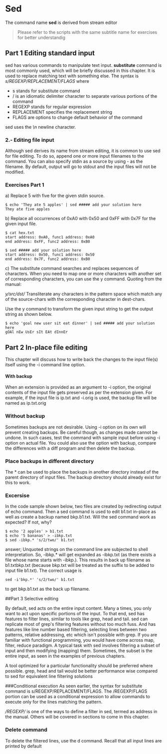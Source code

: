 # Sed

The command name **sed** is derived from stream editor

> Please refer to the scripts with the same subtitle name for exercises for better understandig

## Part 1 Editing standard input

sed has various commands to manipulate text input. **substitute** command is most commonly used, which will be briefly discussed in this chapter. It is used to replace matching text with something else. The syntax is *s/REGEXP/REPLACEMENT/FLAGS* where

- s stands for substitute command
- / is an idiomatic delimiter character to separate various portions of the command
- REGEXP stands for regular expression
- REPLACEMENT specifies the replacement string
- FLAGS are options to change default behavior of the command

sed uses the *\n* newline character. 


### 2.- Editing file input 

Although sed derives its name from stream editing, it is common to use sed for file editing. To do so, append one or more input filenames to the command. You can also specify stdin as a source by using - as the filename. By default, output will go to stdout and the input files will not be modified. 

### Exercises Part 1

a) Replace 5 with five for the given stdin source.

```shell
$ echo 'They ate 5 apples' | sed ##### add your solution here
They ate five apples
```



b) Replace all occurrences of 0xA0 with 0x50 and 0xFF with 0x7F for the given input file.

```shell
$ cat hex.txt
start address: 0xA0, func1 address: 0xA0
end address: 0xFF, func2 address: 0xB0
```

```shell
$ sed ##### add your solution here
start address: 0x50, func1 address: 0x50
end address: 0x7F, func2 address: 0xB0
```

c) The substitute command searches and replaces sequences of characters. When you need to map one or more characters with another set of corresponding characters, you can use the y command. Quoting from the manual:

*y/src/dst/* Transliterate any characters in the pattern space which match any of the source-chars with the corresponding character in dest-chars.

Use the y command to transform the given input string to get the output string as shown below.

```shell
$ echo 'goal new user sit eat dinner' | sed ##### add your solution here
gOAl nEw UsEr sIt EAt dInnEr
```

## Part 2 In-place file editing

This chapter will discuss how to write back the changes to the input file(s) itself using the -i command line option.


#### With backup
When an extension is provided as an argument to -i option, the original contents of the input file gets preserved as per the extension given. For example, if the input file is ip.txt and -i.orig is used, the backup file will be named as ip.txt.orig


### Without backup
Sometimes backups are not desirable. Using -i option on its own will prevent creating backups. Be careful though, as changes made cannot be undone. In such cases, test the command with sample input before using -i option on actual file. You could also use the option with backup, compare the differences with a diff program and then delete the backup.

### Place backups in different directory
The * can be used to place the backups in another directory instead of the parent directory of input files. The backup directory should already exist for this to work.

### Excersise

In the code sample shown below, two files are created by redirecting output of echo command. Then a sed command is used to edit b1.txt in-place as well as create a backup named bkp.b1.txt. Will the sed command work as expected? If not, why?

```shell
$ echo '2 apples' > b1.txt
$ echo '5 bananas' > -ibkp.txt
$ sed -ibkp.* 's/2/two/' b1.txt
```

answer; Unquoted strings on the command line are subjected to shell interpretation. So, -ibkp.* will get expanded as -ibkp.txt (as there exists a file whose name starts with -ibkp.). This results in back up filename as b1.txtbkp.txt (because bkp.txt will be treated as the suffix to be added to input file b1.txt). The correct usage is 
```shell
sed -i'bkp.*' 's/2/two/' b1.txt 
```
to get bkp.b1.txt as the back up filename.


##Part 3 Selective editing

By default, sed acts on the entire input content. Many a times, you only want to act upon specific portions of the input. To that end, sed has features to filter lines, similar to tools like grep, head and tail. sed can replicate most of grep's filtering features without too much fuss. And has features like line number based filtering, selecting lines between two patterns, relative addressing, etc which isn't possible with grep. If you are familiar with functional programming, you would have come across map, filter, reduce paradigm. A typical task with sed involves filtering a subset of input and then modifying (mapping) them. Sometimes, the subset is the entire input, as seen in the examples of previous chapters.

A tool optimized for a particular functionality should be preferred where possible. grep, head and tail would be better performance wise compared to sed for equivalent line filtering solutions

###Conditional execution
As seen earlier, the syntax for substitute command is s/REGEXP/REPLACEMENT/FLAGS. The /REGEXP/FLAGS portion can be used as a conditional expression to allow commands to execute only for the lines matching the pattern.


*/REGEXP/* is one of the ways to define a filter in sed, termed as address in the manual. Others will be covered in sections to come in this chapter.

### Delete command
To delete the filtered lines, use the d command. Recall that all input lines are printed by default


